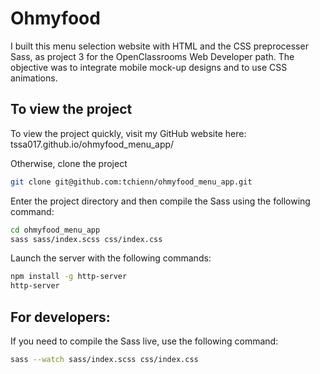# Ohmyfood

I built this menu selection website with HTML and the CSS preprocesser Sass, as project 3 for the OpenClassrooms Web Developer path. The objective was to integrate mobile mock-up designs and to use CSS animations.

## To view the project

To view the project quickly, visit my GitHub website here: tssa017.github.io/ohmyfood_menu_app/

Otherwise, clone the project

```bash
git clone git@github.com:tchienn/ohmyfood_menu_app.git
```

Enter the project directory and then compile the Sass using the following command:

```bash
cd ohmyfood_menu_app
sass sass/index.scss css/index.css
```

Launch the server with the following commands:

```bash
npm install -g http-server
http-server
```

## For developers:

If you need to compile the Sass live, use the following command:

```bash
sass --watch sass/index.scss css/index.css
```
